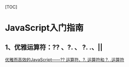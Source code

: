 [TOC]

# JavaScript入门指南



## 1、优雅运算符：?? 、?. 、 ?. .、||

[优雅而高效的JavaScript——?? 运算符、?. 运算符和 ?. .运算符](https://blog.csdn.net/dyk11111/article/details/133913064)